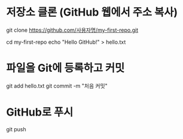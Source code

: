 # 저장소 클론 (GitHub 웹에서 주소 복사)
git clone https://github.com/사용자명/my-first-repo.git

cd my-first-repo
echo "Hello GitHub!" > hello.txt

# 파일을 Git에 등록하고 커밋
git add hello.txt
git commit -m "처음 커밋"

# GitHub로 푸시
git push
